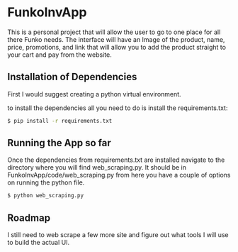 # FunkoInvApp

This is a personal project that will allow the user to go to one place for all there Funko needs. The interface will have an Image of the product, name, price, promotions, and link that will allow you to add the product straight to your cart and pay from the website.

## Installation of Dependencies

First I would suggest creating a python virtual environment.

to install the dependencies all you need to do is install the requirements.txt:

```bash
$ pip install -r requirements.txt
```

## Running the App so far

Once the dependencies from requirements.txt are installed navigate to the directory where you will find web_scraping.py. It should be in FunkoInvApp/code/web_scraping.py from here you have a couple of options on running the python file.

```bash
$ python web_scraping.py
```

## Roadmap

I still need to web scrape a few more site and figure out what tools I will use to build the actual UI.
